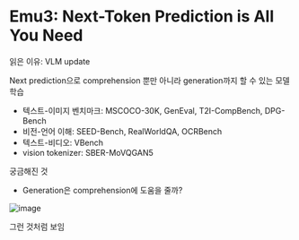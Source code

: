 # Emu3: Next-Token Prediction is All You Need

읽은 이유: VLM update

Next prediction으로 comprehension 뿐만 아니라 generation까지 할 수 있는 모델 학습
- 텍스트-이미지 벤치마크: MSCOCO-30K, GenEval, T2I-CompBench, DPG-Bench
- 비전-언어 이해: SEED-Bench, RealWorldQA, OCRBench
- 텍스트-비디오: VBench
- vision tokenizer: SBER-MoVQGAN5

궁금해진 것
- Generation은 comprehension에 도움을 줄까?

![image](https://github.com/user-attachments/assets/8370d985-b499-48df-a9df-040e24ea5762)

그런 것처럼 보임
